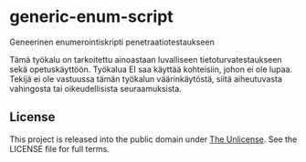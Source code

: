 # generic-enum-script
Geneerinen enumerointiskripti penetraatiotestaukseen

Tämä työkalu on tarkoitettu ainoastaan luvalliseen tietoturvatestaukseen sekä opetuskäyttöön.
Työkalua EI saa käyttää kohteisiin, johon ei ole lupaa.
Tekijä ei ole vastuussa tämän työkalun väärinkäytöstä, siitä aiheutuvasta vahingosta tai oikeudellisista seuraamuksista.




## License

This project is released into the public domain under [The Unlicense](http://unlicense.org/).
See the LICENSE file for full terms.
